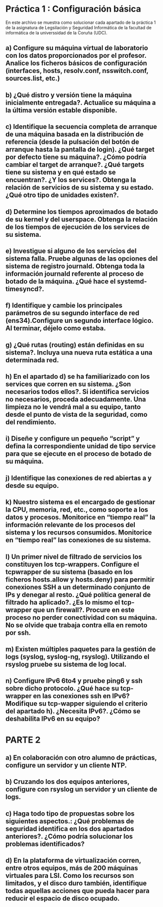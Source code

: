 # Práctica 1 : Configuración básica

En este archivo se muestra como solucionar cada apartado de la práctica 1 de la asignatura de Legsilación y Seguridad Informática de la facultad de informática de la universsidad de la Coruña (UDC).

## a) Configure su máquina virtual de laboratorio con los datos proporcionados por el profesor. Analice los ficheros básicos de configuración (interfaces, hosts, resolv.conf, nsswitch.conf, sources.list, etc.)
## b) ¿Qué distro y versión tiene la máquina inicialmente entregada?. Actualice su máquina a la última versión estable disponible.
## c) Identifique la secuencia completa de arranque de una máquina basada en la distribución de referencia (desde la pulsación del botón de arranque hasta la pantalla de login). ¿Qué target por defecto tiene su máquina?. ¿Cómo podría cambiar el target de arranque?. ¿Qué targets tiene su sistema y en qué estado se encuentran?. ¿Y los services?. Obtenga la relación de servicios de su sistema y su estado. ¿Qué otro tipo de unidades existen?.
## d) Determine los tiempos aproximados de botado de su kernel y del userspace. Obtenga la relación de los tiempos de ejecución de los services de su sistema.
## e) Investigue si alguno de los servicios del sistema falla. Pruebe algunas de las opciones del sistema de registro journald. Obtenga toda la información journald referente al proceso de botado de la máquina. ¿Qué hace el systemd-timesyncd?.
## f) Identifique y cambie los principales parámetros de su segundo interface de red (ens34).Configure un segundo interface lógico. Al terminar, déjelo como estaba.
## g) ¿Qué rutas (routing) están definidas en su sistema?. Incluya una nueva ruta estática a una determinada red.
## h) En el apartado d) se ha familiarizado con los services que corren en su sistema. ¿Son necesarios todos ellos?. Si identifica servicios no necesarios, proceda adecuadamente. Una limpieza no le vendrá mal a su equipo, tanto desde el punto de vista de la seguridad, como del rendimiento.
## i) Diseñe y configure un pequeño “script” y defina la correspondiente unidad de tipo service para que se ejecute en el proceso de botado de su máquina.
## j) Identifique las conexiones de red abiertas a y desde su equipo.
## k) Nuestro sistema es el encargado de gestionar la CPU, memoria, red, etc., como soporte a los datos y procesos. Monitorice en “tiempo real” la información relevante de los procesos del sistema y los recursos consumidos. Monitorice en “tiempo real” las conexiones de su sistema.
## l) Un primer nivel de filtrado de servicios los constituyen los tcp-wrappers. Configure el tcpwrapper de su sistema (basado en los ficheros hosts.allow y hosts.deny) para permitir conexiones SSH a un determinado conjunto de IPs y denegar al resto. ¿Qué política general de filtrado ha aplicado?. ¿Es lo mismo el tcp-wrapper que un firewall?. Procure en este proceso no perder conectividad con su máquina. No se olvide que trabaja contra ella en remoto por ssh.
## m) Existen múltiples paquetes para la gestión de logs (syslog, syslog-ng, rsyslog). Utilizando el rsyslog pruebe su sistema de log local.
## n) Configure IPv6 6to4 y pruebe ping6 y ssh sobre dicho protocolo. ¿Qué hace su tcp-wrapper en las conexiones ssh en IPv6? Modifique su tcp-wapper siguiendo el criterio del apartado h). ¿Necesita IPv6?. ¿Cómo se deshabilita IPv6 en su equipo?



# PARTE 2

## a) En colaboración con otro alumno de prácticas, configure un servidor y un cliente NTP.
## b) Cruzando los dos equipos anteriores, configure con rsyslog un servidor y un cliente de logs.
## c) Haga todo tipo de propuestas sobre los siguientes aspectos.: ¿Qué problemas de seguridad identifica en los dos apartados anteriores?. ¿Cómo podría solucionar los problemas identificados?
## d) En la plataforma de virtualización corren, entre otros equipos, más de 200 máquinas virtuales para LSI. Como los recursos son limitados, y el disco duro también, identifique todas aquellas acciones que pueda hacer para reducir el espacio de disco ocupado.


